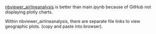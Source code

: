 

[nbviewer_airlineanalysis](https://nbviewer.jupyter.org/github/darrenlxu/airline-analysis/blob/main/main.ipynb) is better than main.ipynb because of GitHub not displaying plotly charts. 

Within nbviewer_airlineanalysis, there are separate file links to view geographic plots. (copy and paste into browser).


